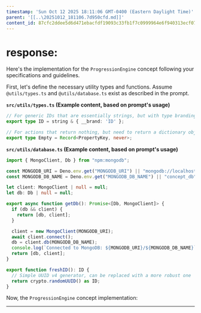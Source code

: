 ```yaml
---
timestamp: 'Sun Oct 12 2025 18:11:06 GMT-0400 (Eastern Daylight Time)'
parent: '[[..\20251012_181106.7d950cfd.md]]'
content_id: 87cfc2ddee5d6d471ebacfdf19093c33fb1f7c0999964e6f940313ecf074c085
---
```


# response:

Here's the implementation for the `ProgressionEngine` concept following your specifications and guidelines.

First, let's define the necessary utility types and functions. Assume `@utils/types.ts` and `@utils/database.ts` exist as described in the prompt.

**`src/utils/types.ts` (Example content, based on prompt's usage)**

```typescript
// For generic IDs that are essentially strings, but with type branding for clarity
export type ID = string & { __brand: 'ID' };

// For actions that return nothing, but need to return a dictionary object
export type Empty = Record<PropertyKey, never>;
```

**`src/utils/database.ts` (Example content, based on prompt's usage)**

```typescript
import { MongoClient, Db } from "npm:mongodb";

const MONGODB_URI = Deno.env.get("MONGODB_URI") || "mongodb://localhost:27017";
const MONGODB_DB_NAME = Deno.env.get("MONGODB_DB_NAME") || "concept_db";

let client: MongoClient | null = null;
let db: Db | null = null;

export async function getDb(): Promise<[Db, MongoClient]> {
  if (db && client) {
    return [db, client];
  }

  client = new MongoClient(MONGODB_URI);
  await client.connect();
  db = client.db(MONGODB_DB_NAME);
  console.log(`Connected to MongoDB: ${MONGODB_URI}/${MONGODB_DB_NAME}`);
  return [db, client];
}

export function freshID(): ID {
  // Simple UUID v4 generator, can be replaced with a more robust one
  return crypto.randomUUID() as ID;
}
```

Now, the `ProgressionEngine` concept implementation:

***
